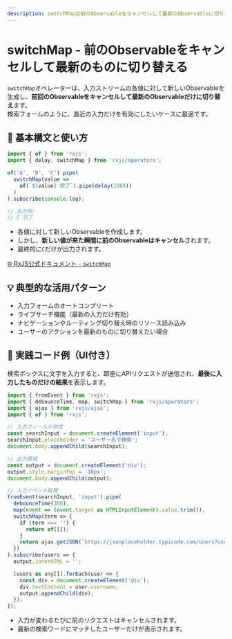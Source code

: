 ```yaml
---
description: switchMapは前のObservableをキャンセルして最新のObservableに切り替える演算子で、ライブサーチやナビゲーション切替などに最適です。
---
```


# switchMap - 前のObservableをキャンセルして最新のものに切り替える

`switchMap`オペレーターは、入力ストリームの各値に対して新しいObservableを生成し、**前回のObservableをキャンセルして最新のObservableだけに切り替え**ます。  
検索フォームのように、直近の入力だけを有効にしたいケースに最適です。

## 🔰 基本構文と使い方

```ts
import { of } from 'rxjs';
import { delay, switchMap } from 'rxjs/operators';

of('A', 'B', 'C').pipe(
  switchMap(value =>
    of(`${value} 完了`).pipe(delay(1000))
  )
).subscribe(console.log);

// 出力例:
// C 完了
```

- 各値に対して新しいObservableを作成します。
- しかし、**新しい値が来た瞬間に前のObservableはキャンセル**されます。
- 最終的に`C`だけが出力されます。

[🌐 RxJS公式ドキュメント - `switchMap`](https://rxjs.dev/api/operators/switchMap)

## 💡 典型的な活用パターン

- 入力フォームのオートコンプリート
- ライブサーチ機能（最新の入力だけ有効）
- ナビゲーションやルーティング切り替え時のリソース読み込み
- ユーザーのアクションを最新のものに切り替えたい場合

## 🧠 実践コード例（UI付き）

検索ボックスに文字を入力すると、即座にAPIリクエストが送信され、**最後に入力したものだけの結果**を表示します。

```ts
import { fromEvent } from 'rxjs';
import { debounceTime, map, switchMap } from 'rxjs/operators';
import { ajax } from 'rxjs/ajax';
import { of } from 'rxjs';

// 入力フィールド作成
const searchInput = document.createElement('input');
searchInput.placeholder = 'ユーザー名で検索';
document.body.appendChild(searchInput);

// 出力領域
const output = document.createElement('div');
output.style.marginTop = '10px';
document.body.appendChild(output);

// 入力イベント処理
fromEvent(searchInput, 'input').pipe(
  debounceTime(300),
  map(event => (event.target as HTMLInputElement).value.trim()),
  switchMap(term => {
    if (term === '') {
      return of([]);
    }
    return ajax.getJSON(`https://jsonplaceholder.typicode.com/users?username_like=${term}`);
  })
).subscribe(users => {
  output.innerHTML = '';

  (users as any[]).forEach(user => {
    const div = document.createElement('div');
    div.textContent = user.username;
    output.appendChild(div);
  });
});
```

- 入力が変わるたびに前のリクエストはキャンセルされます。
- 最新の検索ワードにマッチしたユーザーだけが表示されます。
